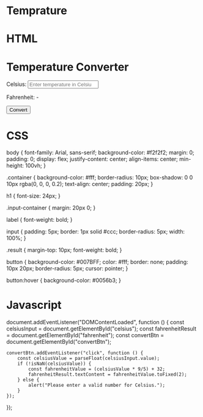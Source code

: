 # Temprature

# HTML
<!DOCTYPE html>
<html lang="en">
<head>
    <meta charset="UTF-8">
    <meta name="viewport" content="width=device-width, initial-scale=1.0">
    <title>Temperature Converter</title>
    <link rel="stylesheet" href="style.css">
</head>
<body>
    <div class="container">
        <h1>Temperature Converter</h1>
        <div class="input-container">
            <label for="celsius">Celsius:</label>
            <input type="number" id="celsius" placeholder="Enter temperature in Celsius">
        </div>
        <div class="result">
            <p>Fahrenheit: <span id="fahrenheit">-</span></p>
        </div>
        <button id="convertBtn">Convert</button>
    </div>
    <script src="script.js"></script>
</body>
</html>

# CSS

body {
    font-family: Arial, sans-serif;
    background-color: #f2f2f2;
    margin: 0;
    padding: 0;
    display: flex;
    justify-content: center;
    align-items: center;
    min-height: 100vh;
}

.container {
    background-color: #fff;
    border-radius: 10px;
    box-shadow: 0 0 10px rgba(0, 0, 0, 0.2);
    text-align: center;
    padding: 20px;
}

h1 {
    font-size: 24px;
}

.input-container {
    margin: 20px 0;
}

label {
    font-weight: bold;
}

input {
    padding: 5px;
    border: 1px solid #ccc;
    border-radius: 5px;
    width: 100%;
}

.result {
    margin-top: 10px;
    font-weight: bold;
}

button {
    background-color: #007BFF;
    color: #fff;
    border: none;
    padding: 10px 20px;
    border-radius: 5px;
    cursor: pointer;
}

button:hover {
    background-color: #0056b3;
}

# Javascript


document.addEventListener("DOMContentLoaded", function () {
    const celsiusInput = document.getElementById("celsius");
    const fahrenheitResult = document.getElementById("fahrenheit");
    const convertBtn = document.getElementById("convertBtn");

    convertBtn.addEventListener("click", function () {
        const celsiusValue = parseFloat(celsiusInput.value);
        if (!isNaN(celsiusValue)) {
            const fahrenheitValue = (celsiusValue * 9/5) + 32;
            fahrenheitResult.textContent = fahrenheitValue.toFixed(2);
        } else {
            alert("Please enter a valid number for Celsius.");
        }
    });
});

